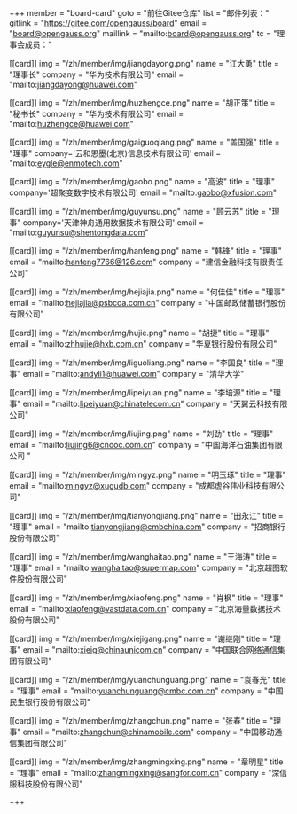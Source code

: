 ﻿+++
member = "board-card"
goto = "前往Gitee仓库" 
list = "邮件列表："
gitlink = "https://gitee.com/opengauss/board"
email = "board@opengauss.org"
maillink = "mailto:board@opengauss.org"
tc = "理事会成员："

[[card]]
img = "/zh/member/img/jiangdayong.png"
name = "江大勇"
title = "理事长"
company = "华为技术有限公司"
email = "mailto:jiangdayong@huawei.com" 


[[card]]
img = "/zh/member/img/huzhengce.png"
name = "胡正策"
title = "秘书长"
company = "华为技术有限公司"
email = "mailto:huzhengce@huawei.com" 


[[card]]
img = "/zh/member/img/gaiguoqiang.png"
name = "盖国强"
title = "理事"
company='云和恩墨(北京)信息技术有限公司'
email = "mailto:eygle@enmotech.com" 


[[card]]
img = "/zh/member/img/gaobo.png"
name = "高波"
title = "理事"
company='超聚变数字技术有限公司'
email = "mailto:gaobo@xfusion.com" 


[[card]]
img = "/zh/member/img/guyunsu.png"
name = "顾云苏"
title = "理事"
company='天津神舟通用数据技术有限公司'
email = "mailto:guyunsu@shentongdata.com" 


[[card]]
img = "/zh/member/img/hanfeng.png"
name = "韩锋"
title = "理事"
email = "mailto:hanfeng7766@126.com"
company = "建信金融科技有限责任公司"
 

[[card]]
img = "/zh/member/img/hejiajia.png"
name = "何佳佳"
title = "理事"
email = "mailto:hejiajia@psbcoa.com.cn"
company = "中国邮政储蓄银行股份有限公司"


[[card]]
img = "/zh/member/img/hujie.png"
name = "胡捷"
title = "理事"
email = "mailto:zhhujie@hxb.com.cn"
company = "华夏银行股份有限公司"


[[card]]
img = "/zh/member/img/liguoliang.png"
name = "李国良"
title = "理事"
email = "mailto:andyli1@huawei.com"
company = "清华大学"


[[card]]
img = "/zh/member/img/lipeiyuan.png"
name = "李培源"
title = "理事"
email = "mailto:lipeiyuan@chinatelecom.cn"
company = "天翼云科技有限公司"


[[card]]
img = "/zh/member/img/liujing.png"
name = "刘劲"
title = "理事"
email = "mailto:liujing6@cnooc.com.cn"
company = "中国海洋石油集团有限公司	" 


[[card]]
img = "/zh/member/img/mingyz.png"
name = "明玉琢"
title = "理事"
email = "mailto:mingyz@xugudb.com"
company = "成都虚谷伟业科技有限公司"

[[card]]
img = "/zh/member/img/tianyongjiang.png"
name = "田永江"
title = "理事"
email = "mailto:tianyongjiang@cmbchina.com"
company = "招商银行股份有限公司"


[[card]]
img = "/zh/member/img/wanghaitao.png"
name = "王海涛"
title = "理事"
email = "mailto:wanghaitao@supermap.com"
company = "北京超图软件股份有限公司"


[[card]]
img = "/zh/member/img/xiaofeng.png"
name = "肖枫"
title = "理事"
email = "mailto:xiaofeng@vastdata.com.cn"
company = "北京海量数据技术股份有限公司"


[[card]]
img = "/zh/member/img/xiejigang.png"
name = "谢继刚"
title = "理事"
email = "mailto:xiejg@chinaunicom.cn"
company = "中国联合网络通信集团有限公司" 

[[card]]
img = "/zh/member/img/yuanchunguang.png"
name = "袁春光"
title = "理事"
email = "mailto:yuanchunguang@cmbc.com.cn"
company = "中国民生银行股份有限公司"

[[card]]
img = "/zh/member/img/zhangchun.png"
name = "张春"
title = "理事"
email = "mailto:zhangchun@chinamobile.com"
company = "中国移动通信集团有限公司" 

[[card]]
img = "/zh/member/img/zhangmingxing.png"
name = "章明星"
title = "理事"
email = "mailto:zhangmingxing@sangfor.com.cn"
company = "深信服科技股份有限公司" 

+++